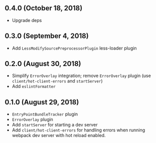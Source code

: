 ## 0.4.0 (October 18, 2018)
* Upgrade deps

## 0.3.0 (September 4, 2018)
* Add `LessModifySourcePreprocessorPlugin` less-loader plugin

## 0.2.0 (August 30, 2018)

* Simplify `ErrorOverlay` integration; remove `ErrorOverlay` plugin (use `client/hot-client-errors` and `startServer`)
* Add `eslintFormatter`

## 0.1.0 (August 29, 2018)

* `EntryPointBundleTracker` plugin
* `ErrorOverlay` plugin
* Add `startServer` for starting a dev server
* Add `client/hot-client-errors` for handling errors when running webpack dev server with hot reload enabled.

